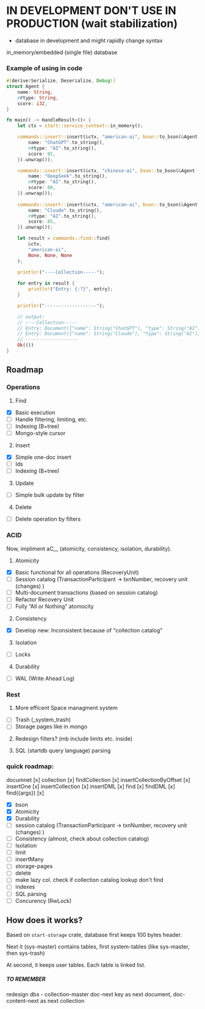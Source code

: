 # IN DEVELOPMENT DON'T USE IN PRODUCTION (wait stabilization)

* database in development and might rapidly change syntax

in_memory/embedded (single file) database

### Example of using in code

```rust
#[derive(Serialize, Deserialize, Debug)]
struct Agent {
    name: String,
    r#type: String,
    score: i32,
}

fn main() -> HandleResult<()> {
    let ctx = start::service_context::in_memory();

    commands::insert::insert(&ctx, "american-ai", bson::to_bson(&Agent {
        name: "ChatGPT".to_string(),
        r#type: "AI".to_string(),
        score: 85,
    }).unwrap());

    commands::insert::insert(&ctx, "chinese-ai", bson::to_bson(&Agent {
        name: "DeepSeek".to_string(),
        r#type: "AI".to_string(),
        score: 80,
    }).unwrap());
    
    commands::insert::insert(&ctx, "american-ai", bson::to_bson(&Agent {
        name: "Cloude".to_string(),
        r#type: "AI".to_string(),
        score: 85,
    }).unwrap());

    let result = commands::find::find(
        &ctx,
        "american-ai",
        None, None, None
    );

    println!("----Collection-----");
    
    for entry in result {
        println!("Entry: {:?}", entry);
    }

    println!("-------------------");

    // output:
    // ----Collection-----
    // Entry: Document({"name": String("ChatGPT"), "type": String("AI"), "score": Int32(85)})
    // Entry: Document({"name": String("Cloude"), "type": String("AI"), "score": Int32(85)})
    // -------------------
    Ok(())
}
```

## Roadmap

### Operations

1. Find
- [X] Basic execution
- [ ] Handle filtering, limiting, etc.
- [ ] Indexing (B+tree)
- [ ] Mongo-style cursor 

2. Insert
- [X] Simple one-doc insert
- [ ] Ids
- [ ] Indexing (B+tree)

3. Update
- [ ] Simple bulk update by filter

4. Delete
- [ ] Delete operation by filters

### ACID

Now, impliment aC__ (atomicity, consistency, isolation, durability).

1. Atomicity
- [X] Basic functional for all operations (RecoveryUnit)
- [ ] Session catalog (TransactionParticipant -> txnNumber, recovery unit (changes) )
- [ ] Multi-document transactions (based on session catalog)
- [ ] Refactor Recovery Unit
- [ ] Fully “All or Nothing” atomocity

2. Consistency
- [X] Develop new: Inconsistent because of "collection catalog"

3. Isolation
- [ ] Locks

4. Durability
- [ ] WAL (Write Ahead Log)

### Rest

1. More efficent Space managment system
- [ ] Trash (_system_trash)
- [ ] Storage pages like in mongo

2. Redesign filters? (mb include limits etc. inside)

3. SQL (startdb query language) parsing

### quick roadmap:

documnet [x]
collection [x]
findCollection [x]
insertCollectionByOffset [x]
insertOne [x]
insertCollection [x]
insertDML [x]
find [x]
findDML [x]
find({args}) [x]

- [X] bson
- [X] Atomicity
- [X] Durability
- [ ] session catalog (TransactionParticipant -> txnNumber, recovery unit (changes) )
- [ ] Consistency (almost, check about collection catalog)
- [ ] Isolation
- [ ] limit
- [ ] insertMany
- [ ] storage-pages
- [ ] delete
- [ ] make lazy col. check if collection catalog lookup don't find
- [ ] indexes
- [ ] SQL parsing
- [ ] Concurency (RwLock)

## How does it works?

Based on `start-storage` crate, database first keeps 100 bytes header.

Next it (sys-master) contains tables, first system-tables (like sys-master, then sys-trash)

At second, it keeps user tables. Each table is linked list.

##### TO REMEMBER

redesign dbs - collection-master doc-next key as next document, doc-content-next as next collection
